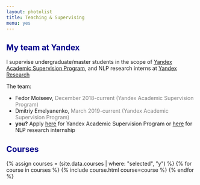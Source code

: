 ```yaml
---
layout: photolist
title: Teaching & Supervising
menu: yes
---
```


## <span style="color:darkblue"> My team at Yandex </span>
I supervise undergraduate/master students in the scope of
[Yandex Academic Supervision Program](https://yandex.ru/jobs/vacancies/research/scientific_leadership_prog/), and NLP research interns at [Yandex Research]({{site.yandex_research_main}})

The team:
* Fedor Moiseev, <span style="color:gray">December 2018-current (Yandex Academic Supervision Program)</span>
* Dmitriy Emelyanenko, <span style="color:gray">March 2019-current (Yandex Academic Supervision Program)</span>
* __you?__ Apply [here](https://yandex.ru/jobs/vacancies/research/scientific_leadership_prog/) for Yandex Academic Supervision Program or [here](https://yandex.com/jobs/vacancies/research/intern_researcher_eng) for NLP research internship



## <span style="color:darkblue"> Courses </span>
{% assign courses = (site.data.courses | where: "selected", "y") %}
{% for course in courses %}
{% include course.html course=course %}
{% endfor %}

